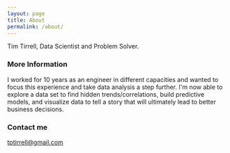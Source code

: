 ```yaml
---
layout: page
title: About
permalink: /about/
---
```


Tim Tirrell, Data Scientist and Problem Solver.

### More Information

 I worked for 10 years as an engineer in different capacities and wanted to focus this experience and take data analysis a step further. I'm now able to explore a data set to find hidden trends/correlations, build predictive models, and visualize data to tell a story that will ultimately lead to better business decisions.

### Contact me

[tptirrell@gmail.com](mailto:tptirrell@gmail.com)
